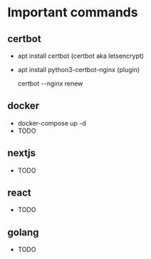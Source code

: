 # Important commands

## certbot

- apt install certbot (certbot aka letsencrypt)
- apt install python3-certbot-nginx (plugin)

    certbot --nginx renew
    
## docker

- docker-compose up -d
- TODO

## nextjs

- TODO

## react

- TODO

## golang

- TODO
